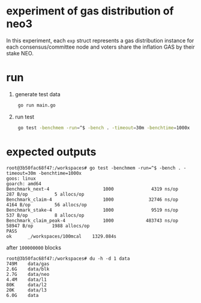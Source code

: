 # experiment of gas distribution of neo3

In this experiment, each `exp` struct represents a gas distribution instance for each consensus/committee node and voters share the inflation GAS by their stake NEO.

# run

1. generate test data

   ```sh
    go run main.go
   ```
2. run test

   ```sh
    go test -benchmem -run=^$ -bench . -timeout=30m -benchtime=1000x
   ```

# expected outputs

```
root@3b50fac68f47:/workspaces# go test -benchmem -run=^$ -bench . -timeout=30m -benchtime=1000x
goos: linux
goarch: amd64
Benchmark_next-4                    1000              4319 ns/op             287 B/op          5 allocs/op
Benchmark_claim-4                   1000             32746 ns/op            4164 B/op         56 allocs/op
Benchmark_stake-4                   1000              9519 ns/op             537 B/op          8 allocs/op
Benchmark_claim_peak-4              1000            483743 ns/op           58947 B/op       1988 allocs/op
PASS
ok      _/workspaces/100mcal    1329.084s
```

after `100000000` blocks

```
root@3b50fac68f47:/workspaces# du -h -d 1 data
749M    data/gas
2.6G    data/blk
2.7G    data/neo
4.4M    data/l1
80K     data/l2
20K     data/l3
6.0G    data
```